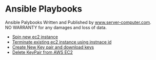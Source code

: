 # Ansible Playbooks
Ansible Palybooks Written and Published by www.server-computer.com. NO WARRANTY for any damages and loss of data.

- [Spin new ec2 instance](https://github.com/techtutorials/ansible-palybooks/blob/master/EC2/spinawsec2.yml)
- [Terminate existing ec2 instance using instnace id](https://github.com/techtutorials/ansible-palybooks/blob/master/EC2/terminate.yml)
- [Create New Key pair and download keys](https://github.com/techtutorials/ansible-palybooks/blob/master/EC2/createnewkeypair.yml)
- [Delete KeyPair from AWS EC2](https://github.com/techtutorials/ansible-palybooks/blob/master/EC2/removekeypair.yml)

